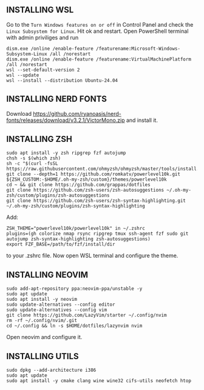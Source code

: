 ## INSTALLING WSL
Go to the `Turn Windows features on or off` in Control Panel and check the `Linux Subsystem for Linux`. Hit ok and restart.
Open PowerShell terminal with admin priviliges and run
```
dism.exe /online /enable-feature /featurename:Microsoft-Windows-Subsystem-Linux /all /norestart
dism.exe /online /enable-feature /featurename:VirtualMachinePlatform /all /norestart
wsl --set-default-version 2
wsl --update
wsl --install --distribution Ubuntu-24.04
```

## INSTALLING NERD FONTS
Download https://github.com/ryanoasis/nerd-fonts/releases/download/v3.2.1/VictorMono.zip
and install it.

## INSTALLING ZSH
```
sudo apt install -y zsh ripgrep fzf autojump 
chsh -s $(which zsh)
sh -c "$(curl -fsSL https://raw.githubusercontent.com/ohmyzsh/ohmyzsh/master/tools/install.sh)"
git clone --depth=1 https://github.com/romkatv/powerlevel10k.git ${ZSH_CUSTOM:-$HOME/.oh-my-zsh/custom}/themes/powerlevel10k
cd ~ && git clone https://github.com/grappas/dotfiles
git clone https://github.com/zsh-users/zsh-autosuggestions ~/.oh-my-zsh/custom/plugins/zsh-autosuggestions
git clone https://github.com/zsh-users/zsh-syntax-highlighting.git ~/.oh-my-zsh/custom/plugins/zsh-syntax-highlighting
```
Add:
```
ZSH_THEME="powerlevel10k/powerlevel10k" in ~/.zshrc
plugins=(gh colorize nmap rsync ripgrep tmux ssh-agent fzf sudo git autojump zsh-syntax-highlighting zsh-autosuggestions)
export FZF_BASE=/path/to/fzf/install/dir
```
to your .zshrc file. Now open WSL terminal and configure the theme.


## INSTALLING NEOVIM
```
sudo add-apt-repository ppa:neovim-ppa/unstable -y
sudo apt update
sudo apt install -y neovim
sudo update-alternatives --config editor
sudo update-alternatives --config vim
git clone https://github.com/LazyVim/starter ~/.config/nvim
rm -rf ~/.config/nvim/.git
cd ~/.config && ln -s $HOME/dotfiles/lazynvim nvim
```
Open neovim and configure it.

## INSTALLING UTILS
```
sudo dpkg --add-architecture i386
sudo apt update
sudo apt install -y cmake clang wine wine32 cifs-utils neofetch htop
```

